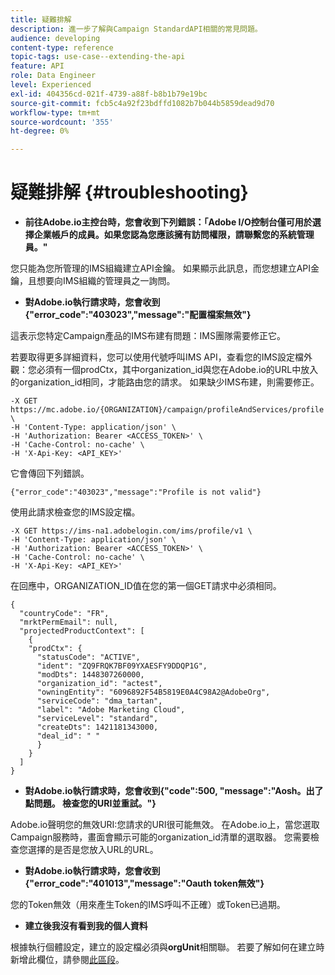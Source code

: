 ```yaml
---
title: 疑難排解
description: 進一步了解與Campaign StandardAPI相關的常見問題。
audience: developing
content-type: reference
topic-tags: use-case--extending-the-api
feature: API
role: Data Engineer
level: Experienced
exl-id: 404356cd-021f-4739-a88f-b8b1b79e19bc
source-git-commit: fcb5c4a92f23bdffd1082b7b044b5859dead9d70
workflow-type: tm+mt
source-wordcount: '355'
ht-degree: 0%

---
```


# 疑難排解 {#troubleshooting}

* **前往Adobe.io主控台時，您會收到下列錯誤：「Adobe I/O控制台僅可用於選擇企業帳戶的成員。如果您認為您應該擁有訪問權限，請聯繫您的系統管理員。&quot;**

您只能為您所管理的IMS組織建立API金鑰。 如果顯示此訊息，而您想建立API金鑰，且想要向IMS組織的管理員之一詢問。

* **對Adobe.io執行請求時，您會收到{&quot;error_code&quot;:&quot;403023&quot;,&quot;message&quot;:&quot;配置檔案無效&quot;}**

這表示您特定Campaign產品的IMS布建有問題：IMS團隊需要修正它。

若要取得更多詳細資料，您可以使用代號呼叫IMS API，查看您的IMS設定檔外觀：您必須有一個prodCtx，其中organization_id與您在Adobe.io的URL中放入的organization_id相同，才能路由您的請求。
如果缺少IMS布建，則需要修正。

```
-X GET https://mc.adobe.io/{ORGANIZATION}/campaign/profileAndServices/profile \
-H 'Content-Type: application/json' \
-H 'Authorization: Bearer <ACCESS_TOKEN>' \
-H 'Cache-Control: no-cache' \
-H 'X-Api-Key: <API_KEY>'
```

它會傳回下列錯誤。

```
{"error_code":"403023","message":"Profile is not valid"}
```

使用此請求檢查您的IMS設定檔。

```
-X GET https://ims-na1.adobelogin.com/ims/profile/v1 \
-H 'Content-Type: application/json' \
-H 'Authorization: Bearer <ACCESS_TOKEN>' \
-H 'Cache-Control: no-cache' \
-H 'X-Api-Key: <API_KEY>'
```

在回應中，ORGANIZATION_ID值在您的第一個GET請求中必須相同。

```
{
  "countryCode": "FR",
  "mrktPermEmail": null,
  "projectedProductContext": [
    {
    "prodCtx": {
      "statusCode": "ACTIVE",
      "ident": "ZQ9FRQK7BF09YXAESFY9DDQP1G",
      "modDts": 1448307260000,
      "organization_id": "actest",
      "owningEntity": "6096892F54B5819E0A4C98A2@AdobeOrg",
      "serviceCode": "dma_tartan",
      "label": "Adobe Marketing Cloud",
      "serviceLevel": "standard",
      "createDts": 1421181343000,
      "deal_id": " "
      }
    }
  ]
}
```

* **對Adobe.io執行請求時，您會收到{&quot;code&quot;:500, &quot;message&quot;:&quot;Aosh。出了點問題。 檢查您的URI並重試。&quot;}**

Adobe.io聲明您的無效URI:您請求的URI很可能無效。 在Adobe.io上，當您選取Campaign服務時，畫面會顯示可能的organization_id清單的選取器。 您需要檢查您選擇的是否是您放入URL的URL。

* **對Adobe.io執行請求時，您會收到{&quot;error_code&quot;:&quot;401013&quot;,&quot;message&quot;:&quot;Oauth token無效&quot;}**

您的Token無效（用來產生Token的IMS呼叫不正確）或Token已過期。

* **建立後我沒有看到我的個人資料**

根據執行個體設定，建立的設定檔必須與&#x200B;**orgUnit**&#x200B;相關聯。 若要了解如何在建立時新增此欄位，請參閱[此區段](../../api/using/creating-profiles.md)。

<!-- * (error duplicate key : quand tu crées un profile qui existe déjà , il faut faire un patch pour updater le profile plutôt qu’un POST)

With Curl
List all profiles

Create a profile

Update the mobilePhone attribute of a profile

API Calls on Service

GET the list of services

-->

<!--

How to find and use a filter?
Error codes:

* PAtch sur Age = message d'erreur :
500
Cannot update the 'age' property that is read-only
'age' property is not valid for the 'profile' resource.
-->

<!--
How to filter a list of subscribed profiles with available profile filters ? by date (by les filtres dispo sur la ressource) ?

Pattern classique :

recupérer la liste des subscriptions filtrées d'un profile
1) get sur profile
2) recup PKey
3) get sur PKey
4) get sur href des subscriptions

Comment savoir quel filtre appliquer ?

1) get sur metadata de profile
2) retourne description de la collection subscription
3) get sur la valeur du champ resTarget
4) get sur le href dans filters
5) retourne les filtres applicables sur l'url des data.

-->
